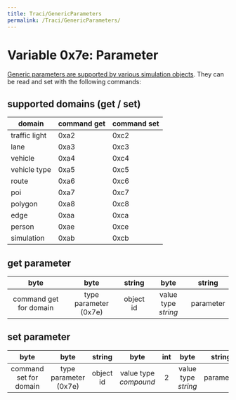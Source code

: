 ```yaml
---
title: Traci/GenericParameters
permalink: /Traci/GenericParameters/
---
```


# Variable 0x7e: Parameter

[Generic parameters are supported by various simulation
objects](../Simulation/GenericParameters.md). They can be read and
set with the following commands:

## supported domains (get / set)

| domain        | command get | command set |
| ------------- | ----------- | ----------- |
| traffic light | 0xa2        | 0xc2        |
| lane          | 0xa3        | 0xc3        |
| vehicle       | 0xa4        | 0xc4        |
| vehicle type  | 0xa5        | 0xc5        |
| route         | 0xa6        | 0xc6        |
| poi           | 0xa7        | 0xc7        |
| polygon       | 0xa8        | 0xc8        |
| edge          | 0xaa        | 0xca        |
| person        | 0xae        | 0xce        |
| simulation    | 0xab        | 0xcb        |

## get parameter

|          byte          |         byte          |  string   |        byte         |  string   |
| :--------------------: | :-------------------: | :-------: | :-----------------: | :-------: |
| command get for domain | type parameter (0x7e) | object id | value type *string* | parameter |

## set parameter

|          byte    |         byte    |  string   |         byte   | int |        byte         |  string   |        byte         | string |
| :--------------: | :-------------: | :-------: | :------------: | :-: | :-----------------: | :-------: | :-----------------: | :----: |
| command set for domain | type parameter (0x7e) | object id | value type *compound* |  2  | value type *string* | parameter | value type *string* | value  |